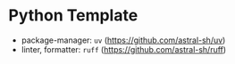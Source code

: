 # Python Template
- package-manager: `uv` (https://github.com/astral-sh/uv)
- linter, formatter: `ruff` (https://github.com/astral-sh/ruff)
